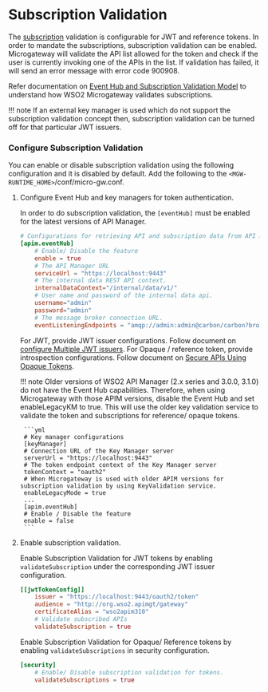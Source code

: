 # Subscription Validation

The [subscription]({{apim_path}}/learn/consume-api/manage-subscription/subscribe-to-an-api/) validation is configurable for JWT and reference tokens. In order to mandate the subscriptions, subscription validation can be enabled. Microgateway will validate the API list allowed for the token and check if the user is currently invoking one of the APIs in the list. If validation has failed, it will send an error message with error code 900908.

Refer documentation on [Event Hub and Subscription Validation Model]({{base_path}}/concepts/event-hub-and-subscription-validation/) to understand how WSO2 Microgateway validates subscriptions.   

!!! note 
    If an external key manager is used which do not support the subscription validation concept then, subscription validation can be turned off for that particular JWT issuers.

### Configure Subscription Validation
You can enable or disable subscription validation using the following configuration and it is disabled by default. Add the following to the `<MGW-RUNTIME_HOME>`/conf/micro-gw.conf.

1. Configure Event Hub and key managers for token authentication.

    In order to do subscription validation, the `[eventHub]` must be enabled for the latest versions of API Manager. 

    ```toml
    # Configurations for retrieving API and subscription data from API Manager.
    [apim.eventHub]
        # Enable/ Disable the feature
        enable = true
        # The API Manager URL
        serviceUrl = "https://localhost:9443"
        # The internal data REST API context.
        internalDataContext="/internal/data/v1/"
        # User name and password of the internal data api.
        username="admin"
        password="admin"
        # The message broker connection URL.
        eventListeningEndpoints = "amqp://admin:admin@carbon/carbon?brokerlist='tcp://localhost:5672'"
    ```
   
    For JWT, provide JWT issuer configurations. Follow document on [configure Multiple JWT issuers]({{base_path}}/how-tos/security/api-authentication/secure-apis-using-oauth2.0-access-tokens/secure-apis-using-jwt-self-contained-jwt/#configure-multiple-jwt-issuers).
    For Opaque / reference token, provide introspection configurations. Follow document on [Secure APIs Using Opaque Tokens]({{base_path}}/how-tos/security/api-authentication/secure-apis-using-oauth2.0-access-tokens/secure-apis-using-opaque-tokens/#configure-api-microgateway-to-validate-oauth2-opaque-tokens).
    
    !!! note
        Older versions of WSO2 API Manager (2.x series and 3.0.0, 3.1.0) do not have the Event Hub capabilities. Therefore, when using Microgateway with those APIM versions, disable the Event Hub and set enableLegacyKM to true. This will use the older key validation service to validate the token and subscriptions for reference/ opaque tokens.
    
        ```yml
        # Key manager configurations
        [keyManager]
        # Connection URL of the Key Manager server
        serverUrl = "https://localhost:9443"
        # The token endpoint context of the Key Manager server
        tokenContext = "oauth2"
        # When Microgateway is used with older APIM versions for subscription validation by using KeyValidation service.
        enableLegacyMode = true
        ...
        [apim.eventHub]
        # Enable / Disable the feature
        enable = false
        ```
        
2. Enable subscription validation.

    Enable Subscription Validation for JWT tokens by enabling `validateSubscription` under the corresponding JWT issuer configuration.
    
    ```toml 
    [[jwtTokenConfig]]
        issuer = "https://localhost:9443/oauth2/token"
        audience = "http://org.wso2.apimgt/gateway"
        certificateAlias = "wso2apim310"
        # Validate subscribed APIs
        validateSubscription = true
    ```
        
    Enable Subscription Validation for Opaque/ Reference tokens by enabling `validateSubscriptions` in security configuration.
    
    ```toml
    [security]
        # Enable/ Disable subscription validation for tokens.
        validateSubscriptions = true
    ```
